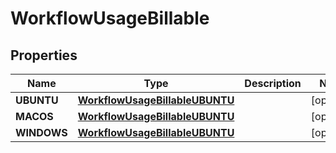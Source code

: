 

# WorkflowUsageBillable


## Properties

| Name | Type | Description | Notes |
|------------ | ------------- | ------------- | -------------|
|**UBUNTU** | [**WorkflowUsageBillableUBUNTU**](WorkflowUsageBillableUBUNTU.md) |  |  [optional] |
|**MACOS** | [**WorkflowUsageBillableUBUNTU**](WorkflowUsageBillableUBUNTU.md) |  |  [optional] |
|**WINDOWS** | [**WorkflowUsageBillableUBUNTU**](WorkflowUsageBillableUBUNTU.md) |  |  [optional] |



